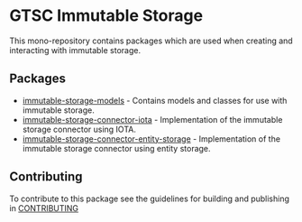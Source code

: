 # GTSC Immutable Storage

This mono-repository contains packages which are used when creating and interacting with immutable storage.

## Packages

- [immutable-storage-models](packages/immutable-storage-models/README.md) - Contains models and classes for use with immutable storage.
- [immutable-storage-connector-iota](packages/immutable-storage-connector-iota/README.md) - Implementation of the immutable storage connector using IOTA.
- [immutable-storage-connector-entity-storage](packages/immutable-storage-connector-entity-storage/README.md) - Implementation of the immutable storage connector using entity storage.

## Contributing

To contribute to this package see the guidelines for building and publishing in [CONTRIBUTING](./CONTRIBUTING.md)
